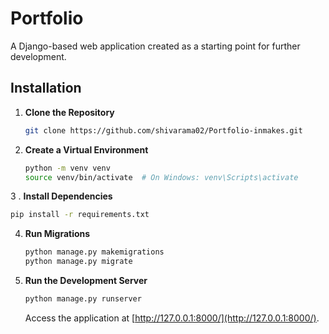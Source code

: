 # Portfolio

A Django-based web application created as a starting point for further development.

## Installation

1. **Clone the Repository**
   ```bash
   git clone https://github.com/shivarama02/Portfolio-inmakes.git
   
   ```

2. **Create a Virtual Environment**
   ```bash
   python -m venv venv
   source venv/bin/activate  # On Windows: venv\Scripts\activate
   ```
3 . **Install Dependencies**
   ```bash
   pip install -r requirements.txt
   ```
4. **Run Migrations**
   ```bash
   python manage.py makemigrations
   python manage.py migrate
   ```

5. **Run the Development Server**
   ```bash
   python manage.py runserver
   ```
   Access the application at [http://127.0.0.1:8000/](http://127.0.0.1:8000/).
